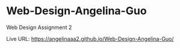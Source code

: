 # Web-Design-Angelina-Guo
Web Design Assignment 2 

Live URL: https://angelinaaa2.github.io/Web-Design-Angelina-Guo/